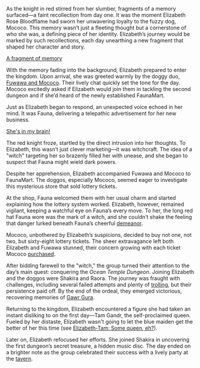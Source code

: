 As the knight in red stirred from her slumber, fragments of a memory surfaced—a faint recollection from day one. It was the moment Elizabeth Rose Bloodflame had sworn her unwavering loyalty to the fuzzy dog, Mococo. This memory wasn’t just a fleeting thought but a cornerstone of who she was, a defining piece of her identity. Elizabeth’s journey would be marked by such recollections, each day unearthing a new fragment that shaped her character and story.

[A fragment of memory](#embed:https://www.youtube.com/live/M3cuDNZrIKM?t=90)

With the memory fading into the background, Elizabeth prepared to enter the kingdom. Upon arrival, she was greeted warmly by the doggy duo, [Fuwawa and Mococo](https://www.youtube.com/live/M3cuDNZrIKM?feature=shared\&t=933). Their lively chat quickly set the tone for the day. Mococo excitedly asked if Elizabeth would join them in tackling the second dungeon and if she’d heard of the newly established FaunaMart.

Just as Elizabeth began to respond, an unexpected voice echoed in her mind. It was Fauna, delivering a telepathic advertisement for her new business.

[She's in my brain!](#embed:https://www.youtube.com/live/M3cuDNZrIKM?t=1078)

The red knight froze, startled by the direct intrusion into her thoughts. To Elizabeth, this wasn’t just clever marketing—it was witchcraft. The idea of a "witch" targeting her so brazenly filled her with unease, and she began to suspect that Fauna might wield dark powers.

Despite her apprehension, Elizabeth accompanied Fuwawa and Mococo to FaunaMart. The doggos, especially Mococo, seemed eager to investigate this mysterious store that sold lottery tickets.

At the shop, Fauna welcomed them with her usual charm and started explaining how the lottery system worked. Elizabeth, however, remained vigilant, keeping a watchful eye on Fauna’s every move. To her, the long red hat Fauna wore was the mark of a witch, and she couldn’t shake the feeling that danger lurked beneath Fauna’s cheerful [demeanor](https://www.youtube.com/live/M3cuDNZrIKM?feature=shared\&t=1231).

Mococo, unbothered by Elizabeth’s suspicions, decided to buy not one, not two, but sixty-eight lottery tickets. The sheer extravagance left both Elizabeth and Fuwawa stunned, their concern growing with each ticket Mococo [purchased](https://www.youtube.com/live/M3cuDNZrIKM?feature=shared\&t=1615).

After bidding farewell to the "witch," the group turned their attention to the day’s main quest: conquering the *Ocean Temple Dungeon*. Joining Elizabeth and the doggos were Shakira and Raora. The journey was fraught with challenges, including several failed attempts and plenty of [trolling](https://www.youtube.com/live/M3cuDNZrIKM?feature=shared\&t=4122), but their persistence paid off. By the end of the ordeal, they emerged victorious, recovering memories of [Gawr Gura](https://www.youtube.com/live/M3cuDNZrIKM?feature=shared\&t=5143).

Returning to the kingdom, Elizabeth encountered a figure she had taken an instant disliking to on the first day—Tam Gandr, the self-proclaimed queen. Fueled by her distaste, Elizabeth wasn't going to let the blue maiden get the better of her this time (see [Elizabeth-Tam: Some queen, eh?](#edge:liz-kronii)).

Later on, Elizabeth refocused her efforts. She joined Shakira in uncovering the first dungeon’s secret treasure, a hidden music disc. The day ended on a brighter note as the group celebrated their success with a lively party at the [tavern](https://www.youtube.com/live/M3cuDNZrIKM?feature=shared\&t=10446).
